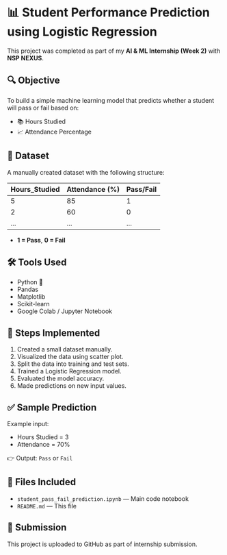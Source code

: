 # 📊 Student Performance Prediction using Logistic Regression

This project was completed as part of my **AI & ML Internship (Week 2)** with **NSP NEXUS**.

## 🔍 Objective
To build a simple machine learning model that predicts whether a student will pass or fail based on:
- 📚 Hours Studied
- 📈 Attendance Percentage

## 📁 Dataset
A manually created dataset with the following structure:

| Hours_Studied | Attendance (%) | Pass/Fail |
|---------------|----------------|-----------|
| 5             | 85             | 1         |
| 2             | 60             | 0         |
| ...           | ...            | ...       |

- **1 = Pass**, **0 = Fail**

## 🛠️ Tools Used
- Python 🐍
- Pandas
- Matplotlib
- Scikit-learn
- Google Colab / Jupyter Notebook

## 🚀 Steps Implemented
1. Created a small dataset manually.
2. Visualized the data using scatter plot.
3. Split the data into training and test sets.
4. Trained a Logistic Regression model.
5. Evaluated the model accuracy.
6. Made predictions on new input values.

## ✅ Sample Prediction
Example input:
- Hours Studied = 3
- Attendance = 70%

👉 Output: `Pass` or `Fail`

## 📂 Files Included
- `student_pass_fail_prediction.ipynb` — Main code notebook
- `README.md` — This file

## 📌 Submission
This project is uploaded to GitHub as part of internship submission.

